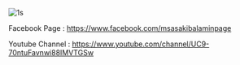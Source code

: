 ![1s](https://user-images.githubusercontent.com/55847412/115981235-2b0e8400-a5b4-11eb-9f19-2de76a8c466d.jpg)


Facebook Page : https://www.facebook.com/msasakibalaminpage

Youtube Channel : https://www.youtube.com/channel/UC9-70ntuFavnwi88IMVTGSw
